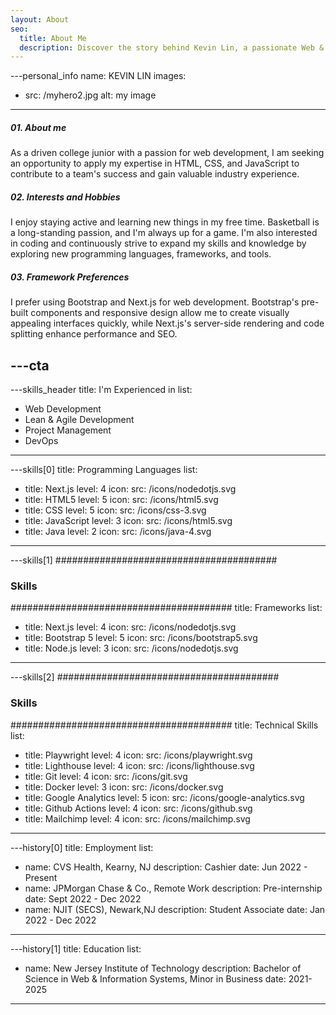 ```yaml
---
layout: About
seo:
  title: About Me
  description: Discover the story behind Kevin Lin, a passionate Web & Information Systems major at New Jersey Institute of Technology.
---
```




---personal_info
name: KEVIN LIN
images:
  - src: /myhero2.jpg
    alt: my image
---
##### <span>01.</span> About me

As a driven college junior with a passion for web development, I am seeking an opportunity to apply my expertise in HTML, CSS, and JavaScript to contribute to a team's success and gain valuable industry experience.

##### <span>02.</span> Interests and Hobbies

I enjoy staying active and learning new things in my free time. Basketball is a long-standing passion, and I'm always up for a game. I'm also interested in coding and continuously strive to expand my skills and knowledge by exploring new programming languages, frameworks, and tools.

##### <span>03.</span> Framework Preferences

I prefer using Bootstrap and Next.js for web development. Bootstrap's pre-built components and responsive design allow me to create visually appealing interfaces quickly, while Next.js's server-side rendering and code splitting enhance performance and SEO.



---cta
---


---skills_header
title: I'm Experienced in
list:
  - Web Development
  - Lean & Agile Development
  - Project Management
  - DevOps
---



---skills[0]
title: Programming Languages
list:
  - title: Next.js
    level: 4
    icon:
      src: /icons/nodedotjs.svg
  - title: HTML5
    level: 5
    icon:
      src: /icons/html5.svg
  - title: CSS
    level: 5
    icon:
      src: /icons/css-3.svg
  - title: JavaScript
    level: 3
    icon:
      src: /icons/html5.svg
  - title: Java
    level: 2
    icon:
      src: /icons/java-4.svg
---



---skills[1]
########################################
### Skills
########################################
title: Frameworks
list:
  - title: Next.js
    level: 4
    icon:
      src: /icons/nodedotjs.svg
  - title: Bootstrap 5
    level: 5
    icon:
      src: /icons/bootstrap5.svg
  - title: Node.js
    level: 3
    icon:
      src: /icons/nodedotjs.svg
---

---skills[2]
########################################
### Skills
########################################
title: Technical Skills
list:
  - title: Playwright 
    level: 4
    icon:
      src: /icons/playwright.svg
  - title: Lighthouse
    level: 4
    icon:
      src: /icons/lighthouse.svg
  - title: Git
    level: 4
    icon:
      src: /icons/git.svg
  - title: Docker
    level: 3
    icon:
      src: /icons/docker.svg
  - title: Google Analytics
    level: 5
    icon:
      src: /icons/google-analytics.svg
  - title: Github Actions
    level: 4
    icon:
      src: /icons/github.svg
  - title: Mailchimp
    level: 4
    icon:
      src: /icons/mailchimp.svg
---



---history[0]
title: Employment
list:
  - name: CVS Health, Kearny, NJ
    description: Cashier
    date: Jun 2022 - Present
  - name: JPMorgan Chase & Co., Remote Work
    description: Pre-internship
    date: Sept 2022 - Dec 2022
  - name: NJIT (SECS), Newark,NJ
    description: Student Associate
    date: Jan 2022 - Dec 2022
---



---history[1]
title: Education
list:
  - name: New Jersey Institute of Technology
    description: Bachelor of Science in Web & Information Systems, Minor in Business
    date: 2021-2025
---